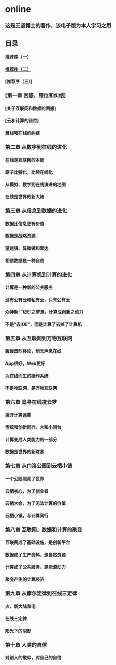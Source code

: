 # online
### 这是王坚博士的著作，该电子版为本人学习之用

## 目录
#### [推荐序（一）](https://github.com/9527001/online/blob/master/%E6%8E%A8%E8%8D%90%E5%BA%8F%EF%BC%88%E4%B8%80%EF%BC%89.md)
#### [推荐序（二）](https://github.com/9527001/online/blob/master/%E6%8E%A8%E8%8D%90%E5%BA%8F%EF%BC%88%E4%BA%8C%EF%BC%89.md)
#### [推荐序（三）]
### [第一章 困惑、错位和纠结]
#### [关于互联网和数据的困惑]
#### [云和计算的错位]
#### [离线和在线的纠结](https://www.baidu.com/)
### 第二章 从数字到在线的进化
#### 在线是互联网的本能
#### 原子比特化，比特在线化
#### 从模拟、数字到在线演进的地图
#### 在线是世界的新大陆
### 第三章 从信息到数据的进化
#### 数据比信息更有价值
#### 数据是战略资源
#### 望远镜、显微镜和雷达
#### 相信数据是一种自信
### 第四章 从计算机到计算的进化
#### 计算是一种新的公共服务
#### 没有公有云和私有云，只有公有云
#### 众神助“飞天”之梦想，计算成创新之动力
#### 不是“去IOE”，而是计算了去掉了计算机
### 第五章 从互联网到万物互联网
#### 轰轰烈烈移动，悄无声息在线
#### App很好，Web更好
#### 为在线而生的操作系统
#### 不是物联网，是万物互联网

### 第六章 追寻在线凌云梦
#### 拨开计算迷雾
#### 传统和创新同行，大和小同台
#### 计算变成人类能力的一部分
#### 数据是世界的新财富

### 第七章 从门洛公园到云栖小镇
#### 一个公园照亮了世界
#### 云栖初心，为了创业者
#### 云栖大会，为了无法计算的价值
#### 云栖小镇，与计算同行

### 第八章 互联网、数据和计算的聚变
#### 互联网成了基础设施，是创新平台
#### 数据成了生产资料，是自然资源
#### 计算成了公共服务，是能源动力
#### 聚变产生的计算经济

### 第九章 从摩尔定律到在线三定律
#### 火、新大陆和电
#### 在线三定律
#### 阳光下的阴影

### 第十章 人类的自信
#### 对别人的敬仰，对自己的自信

